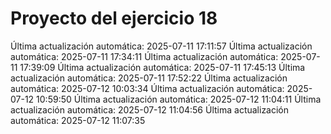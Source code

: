 # Proyecto del ejercicio 18
Última actualización automática: 2025-07-11 17:11:57
Última actualización automática: 2025-07-11 17:34:11
Última actualización automática: 2025-07-11 17:39:09
Última actualización automática: 2025-07-11 17:45:13
Última actualización automática: 2025-07-11 17:52:22
Última actualización automática: 2025-07-12 10:03:34
Última actualización automática: 2025-07-12 10:59:50
Última actualización automática: 2025-07-12 11:04:11
Última actualización automática: 2025-07-12 11:04:56
Última actualización automática: 2025-07-12 11:07:35
